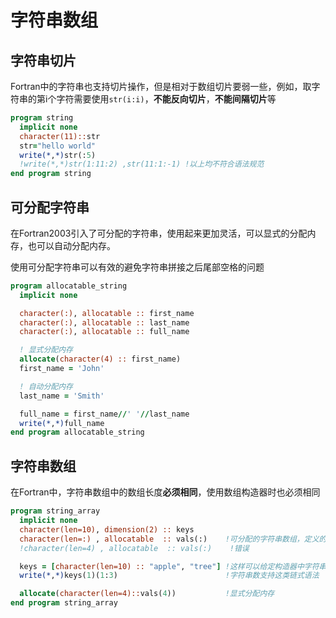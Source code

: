# 字符串数组

## 字符串切片

Fortran中的字符串也支持切片操作，但是相对于数组切片要弱一些，例如，取字符串的第i个字符需要使用`str(i:i)`，**不能反向切片**，**不能间隔切片**等
``` fortran
program string
  implicit none
  character(11)::str
  str="hello world"
  write(*,*)str(:5)
  !write(*,*)str(1:11:2) ,str(11:1:-1) !以上均不符合语法规范
end program string
```

## 可分配字符串
在Fortran2003引入了可分配的字符串，使用起来更加灵活，可以显式的分配内存，也可以自动分配内存。

使用可分配字符串可以有效的避免字符串拼接之后尾部空格的问题
``` fortran
program allocatable_string
  implicit none

  character(:), allocatable :: first_name
  character(:), allocatable :: last_name
  character(:), allocatable :: full_name

  ! 显式分配内存
  allocate(character(4) :: first_name)
  first_name = 'John'

  ! 自动分配内存
  last_name = 'Smith'

  full_name = first_name//' '//last_name
  write(*,*)full_name
end program allocatable_string
```

## 字符串数组

在Fortran中，字符串数组中的数组长度**必须相同**，使用数组构造器时也必须相同

``` fortran
program string_array
  implicit none
  character(len=10), dimension(2) :: keys
  character(len=:) , allocatable  :: vals(:)    !可分配的字符串数组，定义的时候必须都是可分配的
  !character(len=4) , allocatable  :: vals(:)    !错误

  keys = [character(len=10) :: "apple", "tree"] !这样可以给定构造器中字符串的长度
  write(*,*)keys(1)(1:3)                        !字符串数支持这类链式语法

  allocate(character(len=4)::vals(4))           !显式分配内存
end program string_array
``` 
